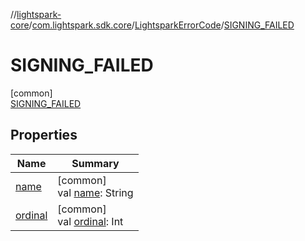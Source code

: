 //[lightspark-core](../../../../index.md)/[com.lightspark.sdk.core](../../index.md)/[LightsparkErrorCode](../index.md)/[SIGNING_FAILED](index.md)

# SIGNING_FAILED

[common]\
[SIGNING_FAILED](index.md)

## Properties

| Name | Summary |
|---|---|
| [name](../../../com.lightspark.sdk.core.requester/-server-environment/-p-r-o-d/index.md#-372974862%2FProperties%2F1656564088) | [common]<br>val [name](../../../com.lightspark.sdk.core.requester/-server-environment/-p-r-o-d/index.md#-372974862%2FProperties%2F1656564088): String |
| [ordinal](../../../com.lightspark.sdk.core.requester/-server-environment/-p-r-o-d/index.md#-739389684%2FProperties%2F1656564088) | [common]<br>val [ordinal](../../../com.lightspark.sdk.core.requester/-server-environment/-p-r-o-d/index.md#-739389684%2FProperties%2F1656564088): Int |
